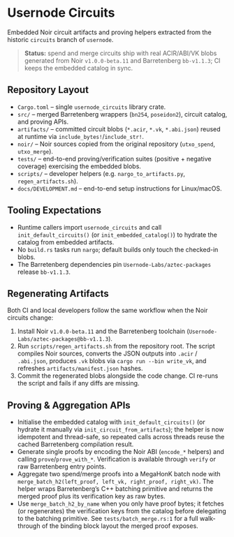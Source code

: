 # Usernode Circuits

Embedded Noir circuit artifacts and proving helpers extracted from the historic `circuits` branch of `usernode`.

> **Status:** spend and merge circuits ship with real ACIR/ABI/VK blobs generated from Noir `v1.0.0-beta.11` and Barretenberg `bb-v1.1.3`; CI keeps the embedded catalog in sync.

## Repository Layout
- `Cargo.toml` – single `usernode_circuits` library crate.
- `src/` – merged Barretenberg wrappers (`bn254`, `poseidon2`), circuit catalog, and proving APIs.
- `artifacts/` – committed circuit blobs (`*.acir`, `*.vk`, `*.abi.json`) reused at runtime via `include_bytes!`/`include_str!`.
- `noir/` – Noir sources copied from the original repository (`utxo_spend`, `utxo_merge`).
- `tests/` – end-to-end proving/verification suites (positive + negative coverage) exercising the embedded blobs.
- `scripts/` – developer helpers (e.g. `nargo_to_artifacts.py`, `regen_artifacts.sh`).
- `docs/DEVELOPMENT.md` – end-to-end setup instructions for Linux/macOS.

## Tooling Expectations
- Runtime callers import `usernode_circuits` and call `init_default_circuits()` (or `init_embedded_catalog()`) to hydrate the catalog from embedded artifacts.
- No `build.rs` tasks run `nargo`; default builds only touch the checked-in blobs.
- The Barretenberg dependencies pin `Usernode-Labs/aztec-packages` release `bb-v1.1.3`.

## Regenerating Artifacts
Both CI and local developers follow the same workflow when the Noir circuits change:
1. Install Noir `v1.0.0-beta.11` and the Barretenberg toolchain (`Usernode-Labs/aztec-packages@bb-v1.1.3`).
2. Run `scripts/regen_artifacts.sh` from the repository root. The script compiles Noir sources, converts the JSON outputs into `.acir` / `.abi.json`, produces `.vk` blobs via `cargo run --bin write_vk`, and refreshes `artifacts/manifest.json` hashes.
3. Commit the regenerated blobs alongside the code change. CI re-runs the script and fails if any diffs are missing.

## Proving & Aggregation APIs
- Initialise the embedded catalog with `init_default_circuits()` (or hydrate it manually via `init_circuit_from_artifacts`); the helper is now idempotent and thread-safe, so repeated calls across threads reuse the cached Barretenberg compilation result.
- Generate single proofs by encoding the Noir ABI (`encode_*` helpers) and calling `prove`/`prove_with_*`. Verification is available through `verify` or raw Barretenberg entry points.
- Aggregate two spend/merge proofs into a MegaHonK batch node with `merge_batch_h2(left_proof, left_vk, right_proof, right_vk)`. The helper wraps Barretenberg’s C++ batching primitive and returns the merged proof plus its verification key as raw bytes.
- Use `merge_batch_h2_by_name` when you only have proof bytes; it fetches (or regenerates) the verification keys from the catalog before delegating to the batching primitive. See `tests/batch_merge.rs:1` for a full walk-through of the binding block layout the merged proof exposes.
